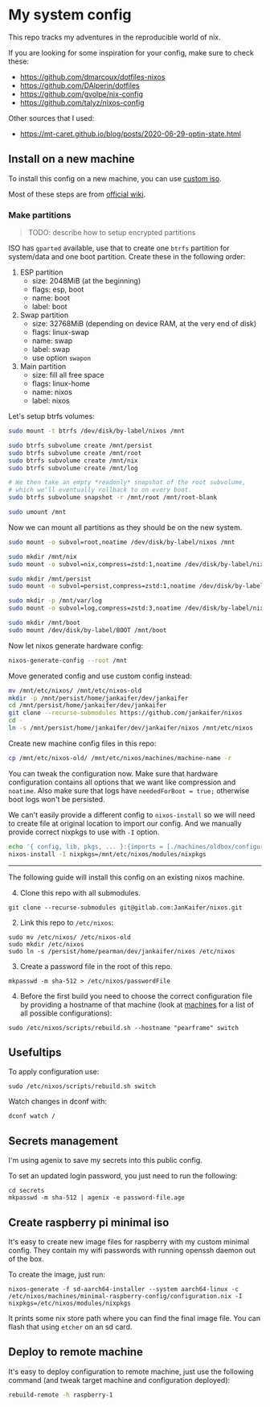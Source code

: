 # My system config

This repo tracks my adventures in the reproducible world of nix.

If you are looking for some inspiration for your config, make sure to check these:

- https://github.com/dmarcoux/dotfiles-nixos
- https://github.com/DAlperin/dotfiles
- https://github.com/gvolpe/nix-config
- https://github.com/talyz/nixos-config

Other sources that I used:

- https://mt-caret.github.io/blog/posts/2020-06-29-optin-state.html

## Install on a new machine

To install this config on a new machine, you can use [custom iso](./machines/jankaifer-iso/README.md).

Most of these steps are from [official wiki](https://nixos.org/manual/nixos/stable/index.html#sec-installation-manual).

### Make partitions

> TODO: describe how to setup encrypted partitions

ISO has `gparted` available, use that to create one `btrfs` partition for system/data and one boot partition. Create these in the following order:

1. ESP partition
   - size: 2048MiB (at the beginning)
   - flags: esp, boot
   - name: boot
   - label: boot
2. Swap partition
   - size: 32768MiB (depending on device RAM, at the very end of disk)
   - flags: linux-swap
   - name: swap
   - label: swap
   - use option `swapon`
3. Main partition
   - size: fill all free space
   - flags: linux-home
   - name: nixos
   - label: nixos

Let's setup btrfs volumes:

```bash
sudo mount -t btrfs /dev/disk/by-label/nixos /mnt

sudo btrfs subvolume create /mnt/persist
sudo btrfs subvolume create /mnt/root
sudo btrfs subvolume create /mnt/nix
sudo btrfs subvolume create /mnt/log

# We then take an empty *readonly* snapshot of the root subvolume,
# which we'll eventually rollback to on every boot.
sudo btrfs subvolume snapshot -r /mnt/root /mnt/root-blank

sudo umount /mnt
```

Now we can mount all partitions as they should be on the new system.

```bash
sudo mount -o subvol=root,noatime /dev/disk/by-label/nixos /mnt

sudo mkdir /mnt/nix
sudo mount -o subvol=nix,compress=zstd:1,noatime /dev/disk/by-label/nixos /mnt/nix

sudo mkdir /mnt/persist
sudo mount -o subvol=persist,compress=zstd:1,noatime /dev/disk/by-label/nixos /mnt/persist

sudo mkdir -p /mnt/var/log
sudo mount -o subvol=log,compress=zstd:3,noatime /dev/disk/by-label/nixos /mnt/var/log

sudo mkdir /mnt/boot
sudo mount /dev/disk/by-label/BOOT /mnt/boot
```

Now let nixos generate hardware config:

```bash
nixos-generate-config --root /mnt
```

Move generated config and use custom config instead:

```bash
mv /mnt/etc/nixos/ /mnt/etc/nixos-old
mkdir -p /mnt/persist/home/jankaifer/dev/jankaifer
cd /mnt/persist/home/jankaifer/dev/jankaifer
git clone --recurse-submodules https://github.com/jankaifer/nixos
cd -
ln -s /mnt/persist/home/jankaifer/dev/jankaifer/nixos /mnt/etc/nixos
```

Create new machine config files in this repo:

```bash
cp /mnt/etc/nixos-old/ /mnt/etc/nixos/machines/machine-name -r
```

You can tweak the configuration now. Make sure that hardware configuration contains all options that we want like compression and `noatime`. Also make sure that logs have `neededForBoot = true;` otherwise boot logs won't be persisted.

We can't easily provide a different config to `nixos-install` so we will need to create file at original location to import our config. And we manually provide correct nixpkgs to use with `-I` option.

```bash
echo '{ config, lib, pkgs, ... }:{imports = [./machines/oldbox/configuration.nix];' > /mnt/etc/nixos/configuration.nix
nixos-install -I nixpkgs=/mnt/etc/nixos/modules/nixpkgs
```

---

The following guide will install this config on an existing nixos machine.

4. Clone this repo with all submodules.

```
git clone --recurse-submodules git@gitlab.com:JanKaifer/nixos.git
```

2. Link this repo to `/etc/nixos`:

```
sudo mv /etc/nixos/ /etc/nixos-old
sudo mkdir /etc/nixos
sudo ln -s /persist/home/pearman/dev/jankaifer/nixos /etc/nixos
```

3. Create a password file in the root of this repo.

```
mkpasswd -m sha-512 > /etc/nixos/passwordFile
```

4. Before the first build you need to choose the correct configuration file by providing a hostname of that machine (look at [machines](./machines) for a list of all possible configurations):

```
sudo /etc/nixos/scripts/rebuild.sh --hostname "pearframe" switch
```

## Usefultips

To apply configuration use:

```
sudo /etc/nixos/scripts/rebuild.sh switch
```

Watch changes in dconf with:

```
dconf watch /
```

## Secrets management

I'm using agenix to save my secrets into this public config.

To set an updated login password, you just need to run the following:

```
cd secrets
mkpasswd -m sha-512 | agenix -e password-file.age
```

## Create raspberry pi minimal iso

It's easy to create new image files for raspberry with my custom minimal config. They contain my wifi passwords with running openssh daemon out of the box.

To create the image, just run:

```
nixos-generate -f sd-aarch64-installer --system aarch64-linux -c /etc/nixos/machines/minimal-raspberry-config/configuration.nix -I nixpkgs=/etc/nixos/modules/nixpkgs
```

It prints some nix store path where you can find the final image file. You can flash that using `etcher` on an sd card.

## Deploy to remote machine

It's easy to deploy configuration to remote machine, just use the following command (and tweak target machine and configuration deployed):

```bash
rebuild-remote -h raspberry-1
```
